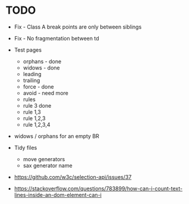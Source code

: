 # TODO

- Fix - Class A break points are only between siblings
- Fix - No fragmentation between td

- Test pages
  - orphans - done
  - widows - done
  - leading
  - trailing
  - force - done
  - avoid - need more
  - rules
   - rule 3 done
   - rule 1,3 
   - rule 1,2,3
   - rule 1,2,3,4

- widows / orphans for an empty BR

- Tidy files
  - move generators
  - sax generator name
- https://github.com/w3c/selection-api/issues/37
- https://stackoverflow.com/questions/783899/how-can-i-count-text-lines-inside-an-dom-element-can-i
